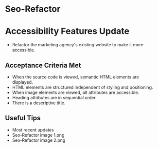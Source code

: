 # Seo-Refactor

# Accessibility Features Update
 
* Refactor the marketing agency's existing website to make it more accessible.

## Acceptance Criteria Met

* When the source code is viewed, semantic HTML elements are displayed.
* HTML elements are structured independent of styling and positioning.
* When image elements are viewed, alt attributes are accessible.
* Heading attributes are in sequential order.
* There is a descriptive title.

## Useful Tips

* Most recent updates 
* Seo-Refactor image 1.png
* Seo-Refactor image 2.png
